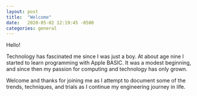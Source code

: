 ```yaml
---
layout: post
title:  "Welcome"
date:   2020-05-02 12:19:45 -0500
categories: general
---
```

Hello!

Technology has fascinated me since I was just a boy.  At about age nine I started to learn programming with Apple BASIC.  It was a modest beginning, and since then my passion for computing and technology has only grown.

Welcome and thanks for joining me as I attempt to document some of the trends, techniques, and trials as I continue my engineering journey in life.